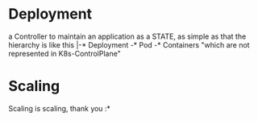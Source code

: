 # Deployment
a Controller to maintain an application as a STATE, as simple as that
the hierarchy is like this
|-* Deployment
  -* Pod
    -* Containers "which are not represented in K8s-ControlPlane"
    
# Scaling
Scaling is scaling, thank you :*
